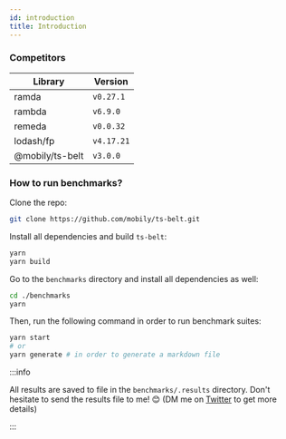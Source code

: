 ```yaml
---
id: introduction
title: Introduction
---
```


### Competitors

| Library | Version |
|--|---------|
| ramda | `v0.27.1` |
| rambda | `v6.9.0` |
| remeda | `v0.0.32` |
| lodash/fp | `v4.17.21` |
| @mobily/ts-belt | `v3.0.0` |

### How to run benchmarks?

Clone the repo:

```bash
git clone https://github.com/mobily/ts-belt.git
```

Install all dependencies and build `ts-belt`:

```bash
yarn
yarn build
```

Go to the `benchmarks` directory and install all dependencies as well:

```bash
cd ./benchmarks
yarn
```

Then, run the following command in order to run benchmark suites:

```bash
yarn start
# or
yarn generate # in order to generate a markdown file
```

:::info

All results are saved to file in the `benchmarks/.results` directory. Don't hesitate to send the results file to me! 😊 (DM me on [Twitter](https://twitter.com/__marcin_) to get more details)

:::
